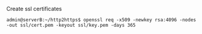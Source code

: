 Create ssl certificates
```console
admin@serverB:~/http2https$ openssl req -x509 -newkey rsa:4096 -nodes -out ssl/cert.pem -keyout ssl/key.pem -days 365
```